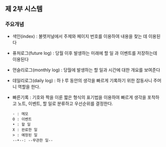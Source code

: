 ## 제 2부 시스템

### 주요개념

* 색인(index) : 불렛저널에서 주제와 페이지 번호를 이용하여 내용을 찾는 데 이용된다
* 퓨처로그(future log) : 당월 이후 발생하는 미래에 할 일 과 이벤트를 저장하는데 이용된다
* 먼슬리로그(monthly log) : 당월에 발생하는 할 일과 시간에 대한 개요를 보여준다
* 데일리로그(daily log) : 하ㅏ루 동안의 생각을 빠르게 기록하기 위한 잡동사니 주머니 역할을 한다.
* 빠른기록 : 기호와 짝을 이룬 짧은 형식의 표기법을 이용하여 빠르게 생각을 포착하고 노트, 이벤트, 할 일로 분류하고 우선순위를 결정한다.

      - : 메모
      O : 이벤트
      • : 할 일 
      X : 완료한 일
      > : 예정된 일
      --•--: --무관한 일-- 
